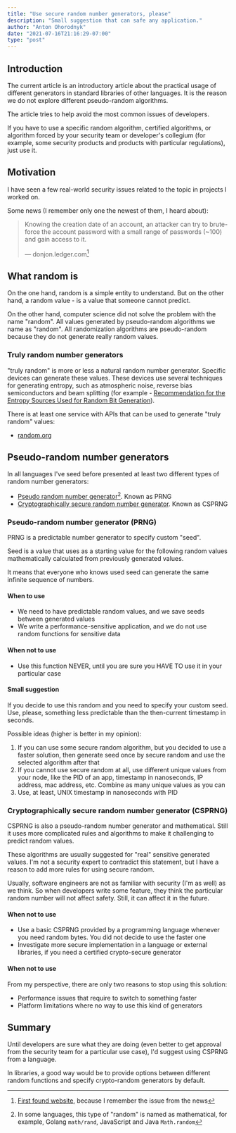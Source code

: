 ```yaml
---
title: "Use secure random number generators, please"
description: "Small suggestion that can safe any application."
author: "Anton Ohorodnyk"
date: "2021-07-16T21:16:29-07:00"
type: "post"
---
```

## Introduction

The current article is an introductory article about the practical usage of different generators in standard libraries of other languages. It is the reason we do not explore different pseudo-random algorithms.

The article tries to help avoid the most common issues of developers.

If you have to use a specific random algorithm, certified algorithms, or algorithm forced by your security team or developer's collegium (for example, some security products and products with particular regulations), just use it.

## Motivation

I have seen a few real-world security issues related to the topic in projects I worked on.

Some news (I remember only one the newest of them, I heard about):
> Knowing the creation date of an account, an attacker can try to brute-force the account password with a small range of passwords (~100) and gain access to it.
>
> — donjon.ledger.com[^1]

[^1]: [First found website](https://donjon.ledger.com/kaspersky-password-manager/), because I remember the issue from the news

## What random is

On the one hand, random is a simple entity to understand. But on the other hand, a random value - is a value that someone cannot predict.

On the other hand, computer science did not solve the problem with the name "random". All values generated by pseudo-random algorithms we name as "random". All randomization algorithms are pseudo-random because they do not generate really random values.

### Truly random number generators

"truly random" is more or less a natural random number generator. Specific devices can generate these values. These devices use several techniques for generating entropy, such as atmospheric noise, reverse bias semiconductors and beam splitting (for example - [Recommendation for the Entropy Sources Used for Random Bit Generation](https://doi.org/10.6028/NIST.SP.800-90B)).

There is at least one service with APIs that can be used to generate "truly random" values:

* [random.org](https://api.random.org/pricing)

## Pseudo-random number generators

In all languages I've seed before presented at least two different types of random number generators:

* [Pseudo random number generator](https://en.wikipedia.org/wiki/Pseudorandom_number_generator)[^2]. Known as PRNG
* [Cryptographically secure random number generator](https://en.wikipedia.org/wiki/Cryptographically-secure_pseudorandom_number_generator). Known as CSPRNG

[^2]: In some languages, this type of "random" is named as mathematical, for example, Golang `math/rand`, JavaScript and Java `Math.random`

### Pseudo-random number generator (PRNG)

PRNG is a predictable number generator to specify custom "seed".

Seed is a value that uses as a starting value for the following random values mathematically calculated from previously generated values.

It means that everyone who knows used seed can generate the same infinite sequence of numbers.

#### When to use

* We need to have predictable random values, and we save seeds between generated values
* We write a performance-sensitive application, and we do not use random functions for sensitive data

#### When not to use

* Use this function NEVER, until you are sure you HAVE TO use it in your particular case

#### Small suggestion
If you decide to use this random and you need to specify your custom seed. Use, please, something less predictable than the then-current timestamp in seconds.

Possible ideas (higher is better in my opinion):

1. If you can use some secure random algorithm, but you decided to use a faster solution, then generate seed once by secure random and use the selected algorithm after that
1. If you cannot use secure random at all, use different unique values from your node, like the PID of an app, timestamp in nanoseconds, IP address, mac address, etc. Combine as many unique values as you can
1. Use, at least, UNIX timestamp in nanoseconds with PID

### Cryptographically secure random number generator (CSPRNG)

CSPRNG is also a pseudo-random number generator and mathematical. Still it uses more complicated rules and algorithms to make it challenging to predict random values.

These algorithms are usually suggested for "real" sensitive generated values. I'm not a security expert to contradict this statement, but I have a reason to add more rules for using secure random.

Usually, software engineers are not as familiar with security (I'm as well) as we think. So when developers write some feature, they think the particular random number will not affect safety. Still, it can affect it in the future.

#### When not to use

* Use a basic CSPRNG provided by a programming language whenever you need random bytes. You did not decide to use the faster one
* Investigate more secure implementation in a language or external libraries, if you need a certified crypto-secure generator

#### When not to use

From my perspective, there are only two reasons to stop using this solution:
* Performance issues that require to switch to something faster
* Platform limitations where no way to use this kind of generators

## Summary

Until developers are sure what they are doing (even better to get approval from the security team for a particular use case), I'd suggest using CSPRNG from a language.

In libraries, a good way would be to provide options between different random functions and specify crypto-random generators by default.
